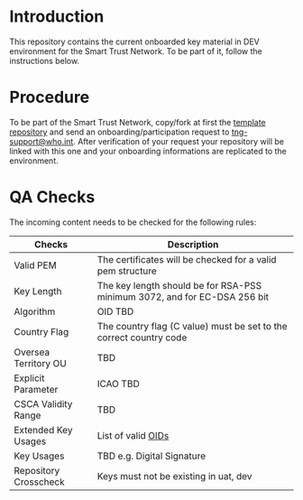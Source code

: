 # Introduction

This repository contains the current onboarded key material in DEV environment for the Smart Trust Network. To be part of it, follow the instructions below. 

# Procedure

To be part of the Smart Trust Network, copy/fork at first the [template repository](https://github.com/WorldHealthOrganization/tng-participant-template) and send an onboarding/participation request to tng-support@who.int. After verification of your request your repository will be linked with this one and your onboarding informations are replicated to the environment.

# QA Checks

The incoming content needs to be checked for the following rules:


|Checks|Description|
|----|-----------|
|Valid PEM | The certificates will be checked for a valid pem structure|
|Key Length| The key length should be for RSA-PSS minimum 3072, and for EC-DSA 256 bit|
|Algorithm| OID TBD|
|Country Flag| The country flag (C value) must be set to the correct country code|
|Oversea Territory OU | TBD|
|Explicit Parameter| ICAO TBD|
|CSCA Validity Range| TBD |
|Extended Key Usages| List of valid [OIDs](https://github.com/WorldHealthOrganization/smart-trust-network-gateway/blob/main/docs/Architecture.md#dsc-limitation)|
|Key Usages| TBD e.g. Digital Signature|
|Repository Crosscheck| Keys must not be existing in uat, dev|


